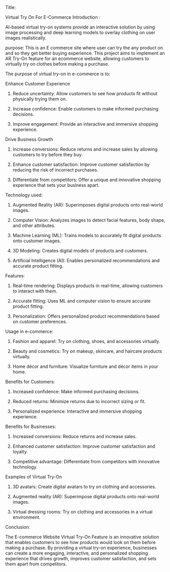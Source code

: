 Title:

Virtual Try On For E-Commerce
Introduction :

AI-based virtual try-on systems provide an interactive solution by using image processing and deep learning models to overlay clothing on user images realistically.

purpose:
This is an E commerce site where user can try the any product on and so they get better buying experience.
This project aims to implement an AR Try-On feature for an ecommerce website, allowing customers to virtually try on clothes before making a purchase. 

The purpose of virtual try-on in e-commerce is to:

Enhance Customer Experience

1. Reduce uncertainty: Allow customers to see how products fit without physically trying them on.

2. Increase confidence: Enable customers to make informed purchasing decisions.

3. Improve engagement: Provide an interactive and immersive shopping experience.


Drive Business Growth

1. Increase conversions: Reduce returns and increase sales by allowing customers to try before they buy.

2. Enhance customer satisfaction: Improve customer satisfaction by reducing the risk of incorrect purchases.

3. Differentiate from competitors: Offer a unique and innovative shopping experience that sets your business apart.

Technology used:

1. Augmented Reality (AR): Superimposes digital products onto real-world images.

2. Computer Vision: Analyzes images to detect facial features, body shape, and other attributes.

3. Machine Learning (ML): Trains models to accurately fit digital products onto customer images.

4. 3D Modeling: Creates digital models of products and customers.

5. Artificial Intelligence (AI): Enables personalized recommendations and accurate product fitting.

Features:

1. Real-time rendering: Displays products in real-time, allowing customers to interact with them.

2. Accurate fitting: Uses ML and computer vision to ensure accurate product fitting.

3. Personalization: Offers personalized product recommendations based on customer preferences.

Usage in e-commerce:

1. Fashion and apparel: Try on clothing, shoes, and accessories virtually.

2. Beauty and cosmetics: Try on makeup, skincare, and haircare products virtually.

3. Home décor and furniture: Visualize furniture and décor items in your home.


Benefits for Customers:

1. Increased confidence: Make informed purchasing decisions.

2. Reduced returns: Minimize returns due to incorrect sizing or fit.

3. Personalized experience: Interactive and immersive shopping experience.


Benefits for Businesses:

1. Increased conversions: Reduce returns and increase sales.

2. Enhanced customer satisfaction: Improve customer satisfaction and loyalty.

3. Competitive advantage: Differentiate from competitors with innovative technology.


Examples of Virtual Try-On

1. 3D avatars: Create digital avatars to try on clothing and accessories.

2. Augmented reality (AR): Superimpose digital products onto real-world images.

3. Virtual dressing rooms: Try on clothing and accessories in a virtual environment.


Conclusion:

The E-commerce Website Virtual Try-On Feature is an innovative solution that enables customers to see how products would look on them before making a purchase.
By providing a virtual try-on experience, businesses can create a more engaging, interactive, and personalized shopping experience that drives growth, improves customer satisfaction, and sets them apart from competitors.








